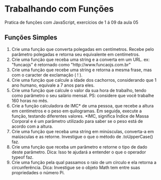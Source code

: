 <h1>Trabalhando com Funções</h1>

<p>Pratica de funções com JavaScript, exercícios de 1 á 09 da aula 05</p>

<h2> Funções Simples</h2>

<ol>
<li>Crie uma função que converta polegadas em centímetros. 
Recebe pelo parâmetro polegadas e retorna seu equivalente em centímetros.</li>
<li>Crie uma função que receba uma string e a converta em um URL.
ex: "funcaojs" é retornado como "http://www.funcaojs.com.br"</li>
<li>Crie uma função que recebe uma string e retorna a mesma frase, mas com o caracter de exclamação ( ! ).</li>
<li>Crie uma função que calcule a idade dos cachorros, considerando que 1 ano humano, equivale a 7 anos para eles.</li>
<li>Crie uma função que calcule o valor da sua hora de trabalho, tendo como parâmetro o seu salário mensal.
PS: considere que você trabalhe 160 horas no mês.</li>
<li>Crie a função calculadora de IMC* de uma pessoa, que recebe a altura em centímetros e o peso em quilogramas. Em seguida, execute a função, testando diferentes valores. 
*IMC, significa Índice de Massa Corporal e é um parâmetro utilizado para saber se o peso está de acordo com a altura.</li>
<li>Crie uma função que receba uma string em minúsculas, converta-a em maiúsculas e as retorne. 
Investigue o que o método de .toUpperCase() faz.</li>
<li>Crie uma função que receba um parâmetro e retorne o tipo de dado deste parâmetro.
Dica: Isso te ajudará a entender o que o operador typeof faz.</li>
<li>Crie uma função pela qual passamos o raio de um círculo e ela retorna a circunferência.
Dica: Investigue se o objeto Math tem entre suas propriedades o número Pi.</li>
</ol>



